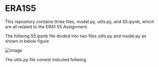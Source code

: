 # ERA1S5
This repository contains three files, model.py, utils.py, and S5.ipynb, which are all related to the ERA1 S5 Assignment. 


The follwing S5.ipynb file divded into two files utils.py and model.py as shown in below figure 



![image](https://github.com/kiran-pyt/ERA1S5/assets/120393460/6aea6f6f-f563-4d98-aa27-bb798c44c332)


The uitls.py file consist indculed follwing










    


